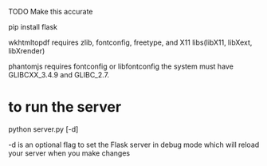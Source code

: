 TODO Make this accurate

pip install flask

wkhtmltopdf requires zlib, fontconfig, freetype, and X11 libs(libX11, libXext, libXrender)

phantomjs requires fontconfig or libfontconfig the system must have GLIBCXX_3.4.9 and GLIBC_2.7.


# to run the server
python server.py [-d]

-d is an optional flag to set the Flask server in debug mode which will reload your server when you make changes
